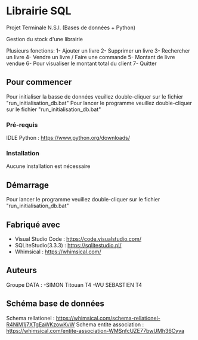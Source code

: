 # Librairie SQL
  Projet Terminale N.S.I. (Bases de données + Python)
  
  Gestion du stock d'une librairie
  
  Plusieurs fonctions:
    1-  Ajouter un livre
    2-  Supprimer un livre
    3-  Rechercher un livre
    4-  Vendre un livre / Faire une commande
    5-  Montant de livre vendue
    6-  Pour visualiser le montant total du client
    7-  Quitter

## Pour commencer

  Pour initialiser la basse de données veuillez double-cliquer sur le fichier "run_initialisation_db.bat"
  Pour lancer le programme veuillez double-cliquer sur le fichier "run_initialisation_db.bat"

### Pré-requis

  IDLE Python : https://www.python.org/downloads/

### Installation

  Aucune installation est nécessaire

## Démarrage

  Pour lancer le programme veuillez double-cliquer sur le fichier "run_initialisation_db.bat"

## Fabriqué avec

  - Visual Studio Code : https://code.visualstudio.com/
  - SQLiteStudio(3.3.3) : https://sqlitestudio.pl/
  - Whimsical : https://whimsical.com/

## Auteurs
  Groupe DATA : 
  -SIMON Titouan T4
  -WU SEBASTIEN T4

## Schéma base de données

  Schema rellationel : https://whimsical.com/schema-rellationel-R4NiM1j7XTgEaWKzowKvW
  Schema entite association : https://whimsical.com/entite-association-WMSnfcUZE77bwUMh36Cyva
